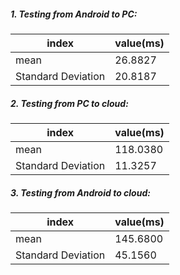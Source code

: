 ##### 1. Testing from Android to PC:

| index | value(ms) |
| -------- | -------- |
| mean        | 26.8827       |
| Standard Deviation        | 20.8187       |

##### 2. Testing from PC to cloud:

| index | value(ms) |
| -------- | -------- |
| mean        | 118.0380 |
| Standard Deviation        | 11.3257 |

##### 3. Testing from Android to cloud:

| index | value(ms) |
| -------- | -------- |
| mean        | 145.6800 |
| Standard Deviation        | 45.1560 |